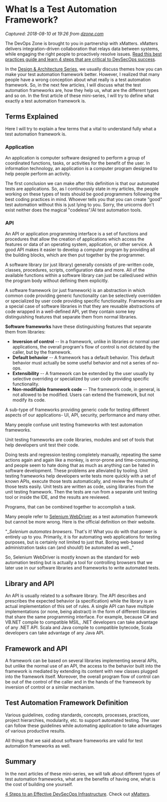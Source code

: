 # What Is a Test Automation Framework?

_Captured: 2018-08-10 at 19:26 from [dzone.com](https://dzone.com/articles/what-is-a-test-automation-framework-1?edition=385359&utm_source=Zone%20Newsletter&utm_medium=email&utm_campaign=devops%202018-08-10)_

The DevOps Zone is brought to you in partnership with xMatters. xMatters delivers integration-driven collaboration that relays data between systems, while engaging the right people to proactively resolve issues. [Read this best practices guide and learn 4 steps that are critical to DevSecOps success](https://dzone.com/go?i=273425&u=https%3A%2F%2Fwww.xmatters.com%2Fresources%2Freports%2Fdevsecops-best-practices-guide%3Futm_campaign%3D70138000001F6XsAAK%26utm_source%3Ddzon%26utm_medium%3Dbanner%26utm_content%3Ddevsecops-best-practices-guide).

In the [Design & Architecture Series](https://www.automatetheplanet.com/category/series/designarchitecture/), we usually discuss themes how you can make your test automation framework better. However, I realized that many people have a wrong conception about what really is a test automation framework. So, in the next few articles, I will discuss what the test automation frameworks are, how they help us, what are the different types and so on. In the first article of these mini-series, I will try to define what exactly a test automation framework is.

## Terms Explained

Here I will try to explain a few terms that a vital to understand fully what a test automation framework is.

### Application

An application is computer software designed to perform a group of coordinated functions, tasks, or activities for the benefit of the user. In information technology, an application is a computer program designed to help people perform an activity.

The first conclusion we can make after this definition is that our automated tests are applications. So, as I continuously state in my articles, the people working on these types of tests should be good programmers following the best coding practices in mind. Whoever tells you that you can create "good" test automation without this is just lying to you. Sorry, the unicorns don't exist neither does the magical "codeless"/AI test automation tools.

### API

An API or application programming interface is a set of functions and procedures that allow the creation of applications which access the features or data of an operating system, application, or other service. A good API makes it easier to develop a computer program by providing all the building blocks, which are then put together by the programmer.

A software library (or just library) generally consists of pre-written code, classes, procedures, scripts, configuration data and more. All of the available functions within a software library can just be called/used within the program body without defining them explicitly.

A software framework (or just framework) is an abstraction in which common code providing generic functionality can be selectively overridden or specialized by user code providing specific functionality. Frameworks are a special case of software libraries in that they are reusable abstractions of code wrapped in a well-defined API, yet they contain some key distinguishing features that separate them from normal libraries.

**Software frameworks** have these distinguishing features that separate them from libraries:

  * **Inversion of control** -- In a framework, unlike in libraries or normal user applications, the overall program's flow of control is not dictated by the caller, but by the framework.
  * **Default behavior** -- A framework has a default behavior. This default behavior must actually be some useful behavior and not a series of no-ops.
  * **Extensibility** -- A framework can be extended by the user usually by selective overriding or specialized by user code providing specific functionality.
  * **Non-modifiable framework code** -- The framework code, in general, is not allowed to be modified. Users can extend the framework, but not modify its code.

A sub-type of frameworks providing generic code for testing different aspects of our applications- UI, API, security, performance and many other.

Many people confuse unit testing frameworks with test automation frameworks.

Unit testing frameworks are code libraries, modules and set of tools that help developers unit test their code.

Doing tests and regression testing completely manually, repeating the same actions again and again like a monkey, is error-prone and time-consuming, and people seem to hate doing that as much as anything can be hated in software development. These problems are alleviated by tooling. Unit testing frameworks help developers write tests more quickly with a set of known APIs, execute those tests automatically, and review the results of those tests easily. Unit tests are written as code, using libraries from the unit testing framework. Then the tests are run from a separate unit testing tool or inside the IDE, and the results are reviewed.

Programs, that can be combined together to accomplish a task.

Many people refer to [Selenium WebDriver](https://www.seleniumhq.org/) as a test automation framework but cannot be more wrong. Here is the official definition on their website.

"__Selenium automates browsers_. That's it! What you do with that power is entirely up to you. Primarily, it is for automating web applications for testing purposes, but is certainly not limited to just that. Boring web-based administration tasks can (and should!) be automated as well._"

So, Selenium WebDriver is mostly known as the standard for web automation testing but is actually a tool for controlling browsers that we later use in our software libraries and frameworks to write automated tests.

## Library and API

An API is usually related to a software library. The API describes and prescribes the expected behavior (a specification) while the library is an actual implementation of this set of rules. A single API can have multiple implementations (or none, being abstract) in the form of different libraries that share the same programming interface. For example, because C# and VB.NET compile to compatible MSIL, .NET developers can take advantage of any .NET API. Scala and Java compile to compatible bytecode, Scala developers can take advantage of any Java API.

## Framework and API

A framework can be based on several libraries implementing several APIs, but unlike the normal use of an API, the access to the behavior built into the framework is mediated by extending its content with new classes plugged into the framework itself. Moreover, the overall program flow of control can be out of the control of the caller and in the hands of the framework by inversion of control or a similar mechanism.

## Test Automation Framework Definition

Various guidelines, coding standards, concepts, processes, practices, project hierarchies, modularity, etc. to support automated testing. The user can follow these guidelines while automating application to take advantages of various productive results.

All things that we said about software frameworks are valid for test automation frameworks as well.

## Summary

In the next articles of these mini-series, we will talk about different types of test automation frameworks, what are the benefits of having one, what is the cost of building one yourself.

[4 Steps to an Effective DevSecOps Infrastructure](https://dzone.com/go?i=273426&u=https%3A%2F%2Fwww.xmatters.com%2Fresources%2Freports%2Fdevsecops-best-practices-guide%3Futm_campaign%3D70138000001F6XsAAK%26utm_source%3Ddzon%26utm_medium%3Dbanner%26utm_content%3Ddevsecops-best-practices-guide). Check out [xMatters](https://dzone.com/go?i=273426&u=https%3A%2F%2Fwww.xmatters.com%2Fsolutions%2Fdevops%2F%3Futm_campaign%3D70138000000quUrAAI%26utm_source%3Ddzon%26utm_medium%3Dbanner%26utm_content%3Dxmatters-website).
